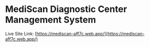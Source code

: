 # MediScan Diagnostic Center Management System

Live Site Link: [https://mediscan-aff7c.web.app/](https://mediscan-aff7c.web.app/)
